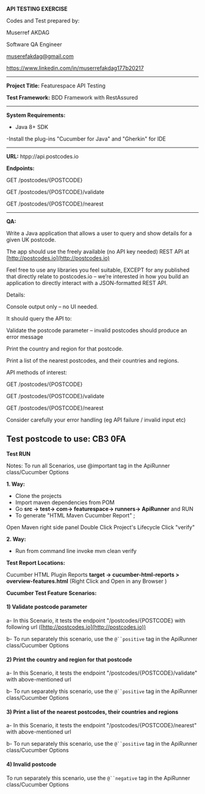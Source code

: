 **API TESTING EXERCISE**

Codes and Test prepared by:

Muserref AKDAG

Software QA Engineer

muserefakdag@gmail.com

https://www.linkedin.com/in/muserrefakdag177b20217

----------------------------------------------------------------------------------------------

**Project Title:** Featurespace API Testing

**Test Framework:** BDD Framework with RestAssured

----------------------------------------------------------------------------------------------

**System Requirements:**

- Java 8+ SDK

-Install the plug-ins "Cucumber for Java" and "Gherkin" for IDE

----------------------------------------------------------------------------------------------

**URL:** htpp://api.postcodes.io

**Endpoints:**

GET /postcodes/{POSTCODE}

GET /postcodes/{POSTCODE}/validate

GET /postcodes/{POSTCODE}/nearest

------------------------------------------------------------------------------------------------

**QA:**

Write a Java application that allows a user to query and show details for a given UK postcode.

The app should use the freely available (no API key needed) REST API at [http://postcodes.io](http://postcodes.io)

Feel free to use any libraries you feel suitable, EXCEPT for any published that directly relate to postcodes.io – we’re interested in how you build an application to directly interact with a JSON-formatted REST API.

Details:

Console output only – no UI needed.

It should query the API to:

Validate the postcode parameter – invalid postcodes should produce an error message

Print the country and region for that postcode.

Print a list of the nearest postcodes, and their countries and regions.

API methods of interest:

GET /postcodes/{POSTCODE}

GET /postcodes/{POSTCODE}/validate

GET /postcodes/{POSTCODE}/nearest

Consider carefully your error handling (eg API failure /  invalid input etc)

Test postcode to use: **CB3 0FA**
------------------------------------------------------------------------------------------

**Test RUN**

Notes: To run all Scenarios, use @important tag in the ApiRunner class/Cucumber Options

**1. Way:**

-   Clone the projects
-   Import maven dependencies from POM
-   Go **src -> test-> com-> featurespace-> runners-> ApiRunner** and RUN
-   To generate "HTML Maven Cucumber Report" ;

Open Maven right side panel Double Click Project's Lifecycle Click "verify"

**2. Way:**

-   Run from command line invoke mvn clean verify

**Test Report Locations:**

Cucumber HTML Plugin Reports **target -> cucumber-html-reports > overview-features.html** (Right Click and Open in any Browser )

**Cucumber Test Feature Scenarios:**

#### 1) Validate postcode parameter

a- In this Scenario, it tests the endpoint "/postcodes/{POSTCODE} with following url ([http://postcodes.io](http://postcodes.io))

b- To run separately this scenario, use the `@``positive` tag in the ApiRunner class/Cucumber Options

#### 2) Print the country and region for that postcode

a- In this Scenario, it tests the endpoint "/postcodes/{POSTCODE}/validate" with above-mentioned url

b- To run separately this scenario, use the `@``positive` tag in the ApiRunner class/Cucumber Options

#### 3) Print a list of the nearest postcodes, their countries and regions

a- In this Scenario, it tests the endpoint "/postcodes/{POSTCODE}/nearest" with above-mentioned url

b- To run separately this scenario, use the `@``positive` tag in the ApiRunner class/Cucumber Options

#### 4) Invalid postcode

To run separately this scenario, use the `@``negative` tag in the ApiRunner class/Cucumber Options